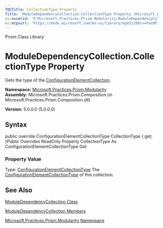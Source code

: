 ```yaml
---
TOCTitle: CollectionType Property
Title: 'ModuleDependencyCollection.CollectionType Property (Microsoft.Practices.Prism.Modularity)'
ms:assetid: 'P:Microsoft.Practices.Prism.Modularity.ModuleDependencyCollection.CollectionType'
ms:mtpsurl: 'https://msdn.microsoft.com/en-us/library/Gg431298(v=PandP.50)'
---
```


Prism Class Library

ModuleDependencyCollection.CollectionType Property
======================================================

Gets the type of the [ConfigurationElementCollection](http://msdn2.microsoft.com/en-us/library/a35we8et).

**Namespace:** [Microsoft.Practices.Prism.Modularity](https://msdn.microsoft.com/n:microsoft.practices.prism.modularity)
**Assembly:** Microsoft.Practices.Prism.Composition (in Microsoft.Practices.Prism.Composition.dll)

**Version:** 5.0.0.0 (5.0.0.0)

## Syntax


<span id="syntaxToggle"></span>public override ConfigurationElementCollectionType CollectionType { get; }Public Overrides ReadOnly Property CollectionType As ConfigurationElementCollectionType Get
### Property Value

Type: [ConfigurationElementCollectionType](http://msdn2.microsoft.com/en-us/library/xtb86yh0)
The [ConfigurationElementCollectionType](http://msdn2.microsoft.com/en-us/library/xtb86yh0) of this collection.

See Also
--------


[ModuleDependencyCollection Class](https://msdn.microsoft.com/t:microsoft.practices.prism.modularity.moduledependencycollection)

[ModuleDependencyCollection Members](https://msdn.microsoft.com/allmembers.t:microsoft.practices.prism.modularity.moduledependencycollection)

[Microsoft.Practices.Prism.Modularity Namespace](https://msdn.microsoft.com/n:microsoft.practices.prism.modularity)

